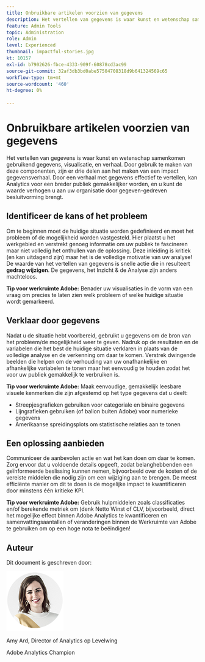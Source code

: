 ```yaml
---
title: Onbruikbare artikelen voorzien van gegevens
description: Het vertellen van gegevens is waar kunst en wetenschap samenkomen gebruikend gegevens, visualisatie, en verhaal.  Door gebruik te maken van deze componenten, zijn er drie delen aan het maken van een impact gegevensverhaal. Door een verhaal met gegevens effectief te vertellen, kan Analytics voor een breder publiek gemakkelijker worden en u kunt de waarde verhogen u aan uw organisatie door gegeven-gedreven besluitvorming brengt.
feature: Admin Tools
topic: Administration
role: Admin
level: Experienced
thumbnail: impactful-stories.jpg
kt: 10157
exl-id: b7902626-fbce-4333-909f-60878cd3ac99
source-git-commit: 32af3db3bd0abe57504708318d9b641324569c65
workflow-type: tm+mt
source-wordcount: '460'
ht-degree: 0%

---
```


# Onbruikbare artikelen voorzien van gegevens

Het vertellen van gegevens is waar kunst en wetenschap samenkomen gebruikend gegevens, visualisatie, en verhaal.  Door gebruik te maken van deze componenten, zijn er drie delen aan het maken van een impact gegevensverhaal. Door een verhaal met gegevens effectief te vertellen, kan Analytics voor een breder publiek gemakkelijker worden, en u kunt de waarde verhogen u aan uw organisatie door gegeven-gedreven besluitvorming brengt.

## Identificeer de kans of het probleem

Om te beginnen moet de huidige situatie worden gedefinieerd en moet het probleem of de mogelijkheid worden vastgesteld. Hier plaatst u het werkgebied en verstrekt genoeg informatie om uw publiek te fascineren maar niet volledig het onthullen van de oplossing. Deze inleiding is kritiek (en kan uitdagend zijn) maar het is de volledige motivatie van uw analyse!  De waarde van het vertellen van gegevens is snelle actie die in resulteert **gedrag wijzigen**. De gegevens, het Inzicht &amp; de Analyse zijn anders machteloos.

**Tip voor werkruimte Adobe:** Benader uw visualisaties in de vorm van een vraag om precies te laten zien welk probleem of welke huidige situatie wordt gemarkeerd.

## Verklaar door gegevens

Nadat u de situatie hebt voorbereid, gebruikt u gegevens om de bron van het probleem/de mogelijkheid weer te geven. Nadruk op de resultaten en de variabelen die het best de huidige situatie verklaren in plaats van de volledige analyse en de verkenning om daar te komen.  Verstrek dwingende beelden die helpen om de verhouding van uw onafhankelijke en afhankelijke variabelen te tonen maar het eenvoudig te houden zodat het voor uw publiek gemakkelijk te verbruiken is.

**Tip voor werkruimte Adobe:**
Maak eenvoudige, gemakkelijk leesbare visuele kenmerken die zijn afgestemd op het type gegevens dat u deelt:

* Streepjesgrafieken gebruiken voor categoriale en binaire gegevens
* Lijngrafieken gebruiken (of ballon buiten Adobe) voor numerieke gegevens
* Amerikaanse spreidingsplots om statistische relaties aan te tonen

## Een oplossing aanbieden

Communiceer de aanbevolen actie en wat het kan doen om daar te komen.  Zorg ervoor dat u voldoende details opgeeft, zodat belanghebbenden een geïnformeerde beslissing kunnen nemen, bijvoorbeeld over de kosten of de vereiste middelen die nodig zijn om een wijziging aan te brengen. De meest efficiënte manier om dit te doen is de mogelijke impact te kwantificeren door minstens één kritieke KPI.

**Tip voor werkruimte Adobe:** Gebruik hulpmiddelen zoals classificaties en/of berekende metriek om (denk Netto Winst of CLV, bijvoorbeeld, direct het mogelijke effect binnen Adobe Analytics te kwantificeren en samenvattingsaantallen of veranderingen binnen de Werkruimte van Adobe te gebruiken om op een hoge nota te beëindigen!

## Auteur

Dit document is geschreven door:

![Amy Ard](assets/amy-ard-headshot-small.png)

Amy Ard, Director of Analytics op Levelwing

Adobe Analytics Champion
